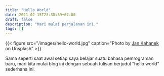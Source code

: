 ```yaml
---
title: "Hello World"
date: 2021-02-15T23:38:59+07:00
draft: false
description: "Mari mulai perjalanan ini."
tags: []
---
```


{{< figure src="/images/hello-world.jpg" caption="Photo by [Jan Kahanek](https://unsplash.com/@honza_kahanek) on Unsplash" >}}

Sama seperti saat awal setiap saya belajar suatu bahasa pemrograman baru, mari kita mulai blog ini dengan sebuah tulisan berjudul "hello world" sederhana ini.
